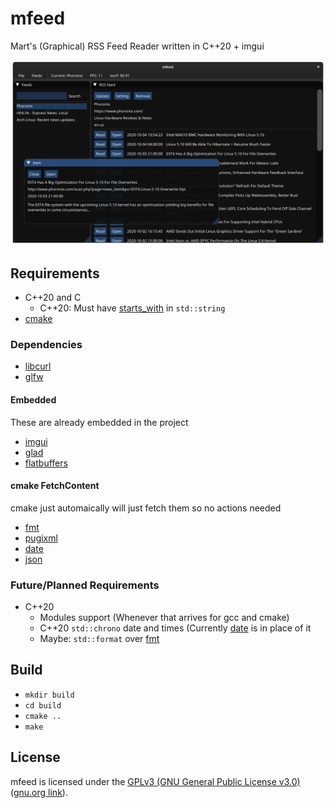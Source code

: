 # mfeed
Mart's (Graphical) RSS Feed Reader written in C++20 + imgui

![2020-01-04 Screenshot of mfeed](screenshots/mfeed_2020-10-04.png)

## Requirements
* C++20 and C
  * C++20: Must have [starts_with](https://en.cppreference.com/w/cpp/string/basic_string/starts_with) in `std::string` 
* [cmake](https://cmake.org/)

### Dependencies
* [libcurl](https://curl.haxx.se/libcurl/)
* [glfw](https://www.glfw.org/)

#### Embedded
These are already embedded in the project
* [imgui](https://github.com/ocornut/imgui)
* [glad](https://glad.dav1d.de/)
* [flatbuffers](https://github.com/google/flatbuffers)

#### cmake FetchContent
cmake just automaically will just fetch them so no actions needed
* [fmt](https://github.com/fmtlib/fmt)
* [pugixml](https://github.com/zeux/pugixml)
* [date](https://github.com/HowardHinnant/date)
* [json](https://github.com/nlohmann/json)

### Future/Planned Requirements
* C++20
  * Modules support (Whenever that arrives for gcc and cmake)
  * C++20 `std::chrono` date and times (Currently [date](https://github.com/HowardHinnant/date) is in place of it
  * Maybe: `std::format` over [fmt](https://github.com/fmtlib/fmt)

## Build
* `mkdir build`
* `cd build`
* `cmake ..`
* `make`

## License
mfeed is licensed under the [GPLv3 (GNU General Public License v3.0)](LICENSE) ([gnu.org link](https://www.gnu.org/licenses/gpl-3.0.html)).

